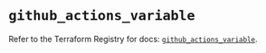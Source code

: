 # `github_actions_variable`

Refer to the Terraform Registry for docs: [`github_actions_variable`](https://registry.terraform.io/providers/integrations/github/6.6.0/docs/resources/actions_variable).
